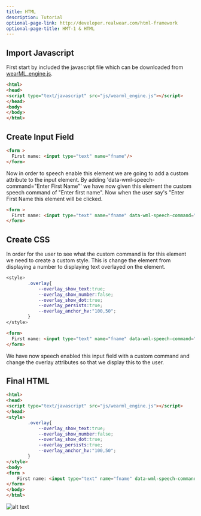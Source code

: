 ```yaml
---
title: HTML
description: Tutorial
optional-page-link: http://developer.realwear.com/html-framework
optional-page-title: HMT-1 & HTML
---
```



## Import Javascript 
First start by included the javascript file which can be downloaded from [wearML_engine.js](https://github.com/realwear/HTML/blob/master/js/wearml_engine-min.js).

```html
<html>
<head>
<script type="text/javascript" src="js/wearml_engine.js"></script>
</head>
<body>
</body>
</html>
```

## Create Input Field

```html
<form >
  First name: <input type="text" name="fname"/>
</form>
```

Now in order to speech enable this element we are going to add a custom attribute to the input element. By adding 'data-wml-speech-command="Enter First Name"' we have now given this element the custom speech command of "Enter first name". Now when the user say's "Enter First Name this element will be clicked. 

```html
<form >
  First name: <input type="text" name="fname" data-wml-speech-command="Enter First Name"/>
</form>
```

## Create CSS

In order for the user to see what the custom command is for this element we need to create a custom style. This is change the element from displaying a number to displaying text overlayed on the element.

```css
<style>
        .overlay{
            --overlay_show_text:true;
            --overlay_show_number:false;
            --overlay_show_dot:true;
            --overlay_persists:true;
            --overlay_anchor_hv:"100,50";
        }
</style>
```

```html
<form>
  First name: <input type="text" name="fname" data-wml-speech-command="Enter First Name" data-wml-style=".overlay"/>
</form>
```

We have now speech enabled this input field with a custom command and change the overlay attributes so that we display this to the user.

## Final HTML

```html
<html>
<head>
<script type="text/javascript" src="js/wearml_engine.js"></script>
</head>
<style>
        .overlay{
            --overlay_show_text:true;
            --overlay_show_number:false;
            --overlay_show_dot:true;
            --overlay_persists:true;
            --overlay_anchor_hv:"100,50";
        }
</style>
<body>
<form >
    First name: <input type="text" name="fname" data-wml-speech-command="Enter First Name" data-wml-style=".overlay"/>
</form>
</body>
</html>
```
![alt text](https://github.com/realwear/HTML/blob/gh-pages/images/example_2.png?raw=true)

